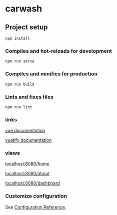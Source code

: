# carwash

## Project setup
```
npm install
```

### Compiles and hot-reloads for development
```
npm run serve
```

### Compiles and minifies for production
```
npm run build
```

### Lints and fixes files
```
npm run lint
```
### links

[vue documentation](https://vuejs.org/v2/guide/)

[vuetify documentation](https://vuetifyjs.com/en/getting-started/quick-start/)

### views

[localhost:8080/home](localhost:8080/home)

[localhost:8080/about](localhost:8080/about)

[localhost:8080/dashboard](localhost:8080/dashboard)

### Customize configuration
See [Configuration Reference](https://cli.vuejs.org/config/).
